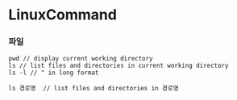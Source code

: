 # LinuxCommand

### 파일

```
pwd // display current working directory 
ls // list files and directories in current working directory 
ls -l // " in long format

ls 경로명  // list files and directories in 경로명
```



